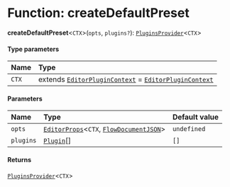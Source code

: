 # Function: createDefaultPreset

**createDefaultPreset**<`CTX`>(`opts`, `plugins?`): [`PluginsProvider`](/en/auto-docs/editor/interfaces/PluginsProvider.md)<`CTX`>

#### Type parameters

| Name | Type |
| :------ | :------ |
| `CTX` | extends [`EditorPluginContext`](/en/auto-docs/editor/interfaces/EditorPluginContext.md) = [`EditorPluginContext`](/en/auto-docs/editor/interfaces/EditorPluginContext.md) |

#### Parameters

| Name | Type | Default value |
| :------ | :------ | :------ |
| `opts` | [`EditorProps`](/en/auto-docs/editor/interfaces/EditorProps-1.md)<`CTX`, [`FlowDocumentJSON`](/en/auto-docs/editor/types/FlowDocumentJSON.md)> | `undefined` |
| `plugins` | [`Plugin`](/en/auto-docs/editor/variables/Plugin-1.md)\[] | `[]` |

#### Returns

[`PluginsProvider`](/en/auto-docs/editor/interfaces/PluginsProvider.md)<`CTX`>
